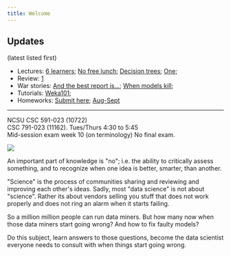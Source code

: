 ```yaml
---
title: Welcome
---
```






## Updates

(latest listed first)

+ Lectures:  [6 learners](sixlearners); [No free lunch](lect02); [Decision trees](dt101); [One](lect01); 
+ Review: [1](review1)
+ War stories: [And the best report is...](warstory4); [When models kill](warstory0);
+ Tutorials: [Weka101](tutweka);
+ Homeworks:  [Submit here](http://tiny.cc/fss17give); [Aug-Sept](homeworks)

-------

NCSU CSC 591-023 (10722)  
CSC 791-023 (11162).  Tues/Thurs 4:30 to 5:45  
Mid-session exam week 10 (on terminology)  No final exam.


<img class="pure-img displayed"  src="https://github.com/txt/fss16/raw/master/img/science.png">



An important part of knowledge  is "no"; i.e. the ability to critically assess something, and to recognize when one idea  is better, smarter, than another.

"Science" is the process of communities sharing and reviewing and improving each other's ideas. Sadly, most "data science" is not about "science". Rather its about vendors selling you stuff that does not work properly and does not
ring an alarm when it starts failing.

So a million million people can run data miners. But how many  now when those data miners start going wrong? And how to fix faulty models?

Do this subject, learn answers to those questions, become the data scientist everyone needs to consult with  when things start going wrong.



